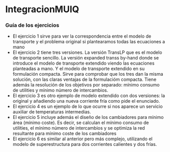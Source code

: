 # IntegracionMUIQ
### Guía de los ejercicios
* El ejercicio 1 sirve para ver la correspondencia entre el modelo de transporte y el problema original si plantearamos todas las ecuaciones a mano
* El ejercicio 2 tiene tres versiones. La versión TransLP que es el modelo de transporte sencillo. La versión expanded transs by-hand donde se introduce el modelo de transporte extendido viendo las ecuaciones planteadas a mano.
Y el modelo de transporte extendido en su formulación compacta. Sirve para comprobar que los tres dan la misma solución, con las claras ventajas de la formulacióm compacta. Tiene además la resolución de los objetivos por separado: mínimo consumo de utilities y mínimo número de intercambios.
* El ejercicio 3 es otro ejemplo de modelo extendido con dos versiones: la original y añadiendo una nueva corriente fría como pide el enunciado. 
* El ejercicio 4 es un ejemplo de lo que ocurre si nos aparece un servicio auxiliar de temperaturas intermedias.
* El ejercicio 5 incluye además el diseño de los cambiadores para mínimo área (mínimo coste). Es decir, se calculan el mínimo consumo de utilities, el mínimo número de intercambios y se optimiza la red resultante para mínimo coste de los cambiadores
* El ejercicio 6 es similar al anterior pero más complejo, utilizando el modelo de superestructura para dos corrientes calientes y dos frías. 
